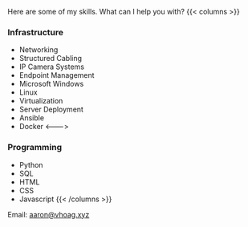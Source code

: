 Here are some of my skills. What can I help you with?
{{< columns >}}
### Infrastructure
- Networking
- Structured Cabling
- IP Camera Systems
- Endpoint Management 
- Microsoft Windows
- Linux
- Virtualization
- Server Deployment
- Ansible
- Docker
<--->
### Programming
- Python
- SQL
- HTML
- CSS
- Javascript
{{< /columns >}}

Email: [aaron@vhoag.xyz](mailto:aaron@vhoag.xyz)
